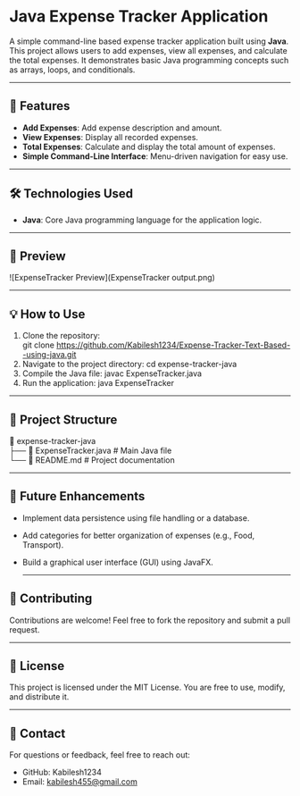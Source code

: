 # Java Expense Tracker Application

A simple command-line based expense tracker application built using **Java**. This project allows users to add expenses, view all expenses, and calculate the total expenses. It demonstrates basic Java programming concepts such as arrays, loops, and conditionals.

---

## 🚀 Features  
- **Add Expenses**: Add expense description and amount.  
- **View Expenses**: Display all recorded expenses.  
- **Total Expenses**: Calculate and display the total amount of expenses.  
- **Simple Command-Line Interface**: Menu-driven navigation for easy use.  

---

## 🛠️ Technologies Used  
- **Java**: Core Java programming language for the application logic.  

---

## 📸 Preview  
![ExpenseTracker  Preview](ExpenseTracker output.png) 

---

## 💡 How to Use  
1. Clone the repository:  
   git clone https://github.com/Kabilesh1234/Expense-Tracker-Text-Based--using-java.git
2. Navigate to the project directory:
   cd expense-tracker-java  
3. Compile the Java file:
   javac ExpenseTracker.java  
4. Run the application:
   java ExpenseTracker  

---

## 📂 Project Structure
📁 expense-tracker-java  
├── 📄 ExpenseTracker.java  # Main Java file  
└── 📄 README.md           # Project documentation  

---

## 🌟 Future Enhancements
- Implement data persistence using file handling or a database.
- Add categories for better organization of expenses (e.g., Food, Transport).
- Build a graphical user interface (GUI) using JavaFX.

  ---

 ## 🙌 Contributing
Contributions are welcome! Feel free to fork the repository and submit a pull request.

---

## 📄 License
This project is licensed under the MIT License. You are free to use, modify, and distribute it.

---

## 💌 Contact
For questions or feedback, feel free to reach out:

- GitHub: Kabilesh1234
- Email: kabilesh455@gmail.com
